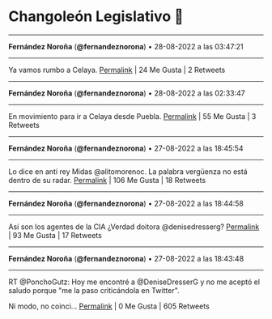# Changoleón Legislativo 🙈
*****
**Fernández Noroña** (**@fernandeznorona**) • 28-08-2022 a las 03:47:21
*****
Ya vamos rumbo a Celaya.
[Permalink](https://twitter.com/fernandeznorona/status/1563855754682978304) | 24 Me Gusta | 2 Retweets
*****
**Fernández Noroña** (**@fernandeznorona**) • 28-08-2022 a las 02:33:47
*****
En movimiento para ir a Celaya desde Puebla.
[Permalink](https://twitter.com/fernandeznorona/status/1563837239666294784) | 55 Me Gusta | 3 Retweets
*****
**Fernández Noroña** (**@fernandeznorona**) • 27-08-2022 a las 18:45:54
*****
Lo dice en anti rey Midas @alitomorenoc. La palabra vergüenza no está dentro de su radar.
[Permalink](https://twitter.com/fernandeznorona/status/1563719493980983297) | 106 Me Gusta | 18 Retweets
*****
**Fernández Noroña** (**@fernandeznorona**) • 27-08-2022 a las 18:44:58
*****
Así son los agentes de la CIA ¿Verdad doitora @denisedresserg?
[Permalink](https://twitter.com/fernandeznorona/status/1563719259947237376) | 93 Me Gusta | 17 Retweets
*****
**Fernández Noroña** (**@fernandeznorona**) • 27-08-2022 a las 18:43:48
*****
RT @PonchoGutz: Hoy me encontré a @DeniseDresserG y no me aceptó el saludo porque "me la paso criticándola en Twitter".


Ni modo, no coinci…
[Permalink](https://twitter.com/fernandeznorona/status/1563718965070807040) | 0 Me Gusta | 605 Retweets